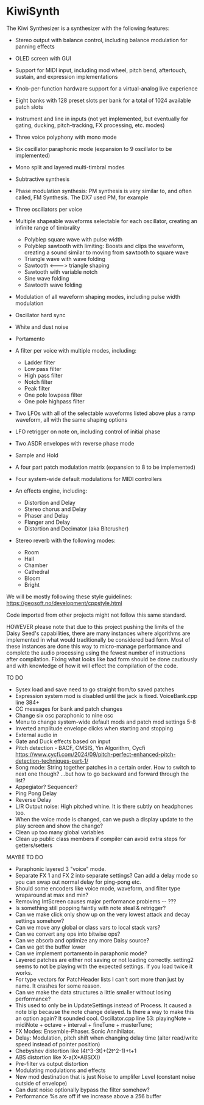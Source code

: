 # KiwiSynth
The Kiwi Synthesizer is a synthesizer with the following features:

* Stereo output with balance control, including balance modulation for panning effects
* OLED screen with GUI
* Support for MIDI input, including mod wheel, pitch bend, aftertouch, sustain, and expression implementations
* Knob-per-function hardware support for a virtual-analog live experience
* Eight banks with 128 preset slots per bank for a total of 1024 available patch slots
* Instrument and line in inputs (not yet implemented, but eventually for gating, ducking, pitch-tracking, FX processing, etc. modes)

* Three voice polyphony with mono mode
* Six oscillator paraphonic mode (expansion to 9 oscillator to be implemented)
* Mono split and layered multi-timbral modes
* Subtractive synthesis
* Phase modulation synthesis: PM synthesis is very similar to, and often called, FM Synthesis. The DX7 used PM, for example

* Three oscillators per voice
* Multiple shapeable waveforms selectable for each oscillator, creating an infinite range of timbrality
    * Polyblep square wave with pulse width
    * Polyblep sawtooth with limiting: Boosts and clips the waveform, creating a sound similar to moving from sawtooth to square wave
    * Triangle wave with wave folding
    * Sawtooth <---> triangle shaping
    * Sawtooth with variable notch
    * Sine wave folding
    * Sawtooth wave folding
* Modulation of all waveform shaping modes, including pulse width modulation
* Oscillator hard sync
* White and dust noise
* Portamento

* A filter per voice with multiple modes, including:
    * Ladder filter
    * Low pass filter
    * High pass filter
    * Notch filter
    * Peak filter
    * One pole lowpass filter
    * One pole highpass filter

* Two LFOs with all of the selectable waveforms listed above plus a ramp waveform, all with the same shaping options
* LFO retrigger on note on, including control of initial phase
* Two ASDR envelopes with reverse phase mode
* Sample and Hold
* A four part patch modulation matrix (expansion to 8 to be implemented)
* Four system-wide default modulations for MIDI controllers

* An effects engine, including:
    * Distortion and Delay
    * Stereo chorus and Delay
    * Phaser and Delay
    * Flanger and Delay
    * Distortion and Decimator (aka Bitcrusher)
* Stereo reverb with the following modes:
    * Room
    * Hall
    * Chamber
    * Cathedral
    * Bloom
    * Bright

We will be mostly following these style guidelines:
https://geosoft.no/development/cppstyle.html

Code imported from other projects might not follow this same standard.

HOWEVER please note that due to this project pushing the limits of the Daisy Seed's capabilities, there are many instances
where algorithms are implemented in what would traditionally be considered bad form. Most of these instances are done this
way to micro-manage performance and complete the audio processing using the fewest number of instructions after compilation.
Fixing what looks like bad form should be done cautiously and with knowledge of how it will effect the compilation of the
code.

TO DO
* Sysex load and save need to go straight from/to saved patches
* Expression system mod is disabled until the jack is fixed. VoiceBank.cpp line 384+
* CC messages for bank and patch changes
* Change six osc paraphonic to nine osc
* Menu to change system-wide default mods and patch mod settings 5-8
* Inverted amplitude envelope clicks when starting and stopping
* External audio in
* Gate and Duck effects based on input
* Pitch detection - BACF, CMSIS, Yin Algorithm, Cycfi https://www.cycfi.com/2024/09/pitch-perfect-enhanced-pitch-detection-techniques-part-1/
* Song mode: String together patches in a certain order. How to switch to next one though? ...but how to go backward and forward through the list?
* Appegiator? Sequencer?
* Ping Pong Delay
* Reverse Delay
* L/R Output noise: High pitched whine. It is there subtly on headphones too.
* When the voice mode is changed, can we push a display update to the play screen and show the change?
* Clean up too many global variables
* Clean up public class members if compiler can avoid extra steps for getters/setters

MAYBE TO DO
* Paraphonic layered 3 "voice" mode.
* Separate FX 1 and FX 2 into separate settings? Can add a delay mode so you can swap out normal delay for ping-pong etc.
* Should some encoders like voice mode, waveform, and filter type wraparound at max and min?
* Removing IntScreen causes major performance problems -- ???
* Is something still popping faintly with note steal & retrigger?
* Can we make click only show up on the very lowest attack and decay settings somehow?
* Can we move any global or class vars to local stack vars?
* Can we convert any ops into bitwise ops?
* Can we absorb and optimize any more Daisy source?
* Can we get the buffer lower
* Can we implement portamento in paraphonic mode?
* Layered patches are either not saving or not loading correctly. setting2 seems to not be playing with the expected settings. If you load twice it works.
* For type vectors for PatchHeader lists I can't sort more than just by name. It crashes for some reason.
* Can we make the data structures a little smaller without losing performance?
* This used to only be in UpdateSettings instead of Process. It caused a note blip because the note change delayed. Is there a way to make this an option again? It sounded cool. Oscillator.cpp line 53: playingNote = midiNote + octave + interval + fineTune + masterTune;
* FX Modes: Ensemble-Phaser. Sonic Annihilator.
* Delay: Modulation, pitch shift when changing delay time (alter read/write speed instead of pointer position)
* Chebyshev distortion like (4t^3-3t)+(2t^2-1)+t+1
* ABS distortion like X-a(X*ABS(X))
* Pre-filter vs output distortion
* Modulating modulations and effects
* New mod destination that is just Noise to amplifer Level (constant noise outside of envelope)
* Can dust noise optionally bypass the filter somehow?
* Performance %s are off if we increase above a 256 buffer
